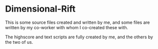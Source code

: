 # Dimensional-Rift

This is some source files created and written by me, and some files are written by my co-worker with whom I co-created
these with.

The highscore and text scripts are fully created by me, and the others by the two of us.
